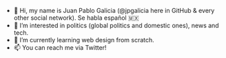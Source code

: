 - 👋 Hi, my name is Juan Pablo Galicia (@jpgalicia here in GitHub & every other social network). Se habla español 🇲🇽
- 👀 I’m interested in politics (global politics and domestic ones), news and tech.
- 🌱 I’m currently learning web design from scratch.
- 📫 You can reach me via Twitter!

<!---
jpgalicia/jpgalicia is a ✨ special ✨ repository because its `README.md` (this file) appears on your GitHub profile.
You can click the Preview link to take a look at your changes.
--->
